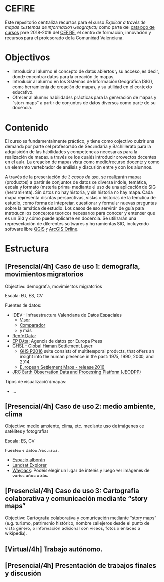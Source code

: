 # CEFIRE 

Este repositorio centraliza recursos para el curso *Explicar a través de mapas (Sistemas de Información Geográfica)* como parte del [catálogo de cursos](http://cefire.edu.gva.es/sfp/index.php?usuario=formacion) pare 2018-2019 del [CEFIRE](http://cefire.edu.gva.es/), el centro de formación, innovación y recursos para el profesorado de la Comunidad Valenciana.

# Objectivos
* Introducir al alumno el concepto de datos abiertos y su acceso, es decir, donde encontrar datos para la creación de mapas. 
* Introducir al alumno en los Sistemas de Información Geográfica (SIG), como herramienta de creación de mapas, y su utilidad en el contexto educativo.
* Ofrecer al alumno habilidades prácticas para la generación de mapas y “story maps” a partir de conjuntos de datos diversos como parte de su docencia.

# Contenido 
El curso es fundamentalmente práctico, y tiene como objectivo cubrir una demanda por parte del profesorado de Secundaria y Bachillerato para la adquisición de las habilidades y competencias necesarias para la realización de mapas, a través de los cualés introducir proyectos docentes en el aula. La creacion de mapas vista como medio/recurso docente y como un elemento vertebrador de análisis y discusión entre y con los alumnos. 

A través de la presentación de *3 casos de uso*, se realizarán mapas (productos) a partir de conjuntos de datos de diversa índole, temática, escala y formato (materia prima) mediante el uso de una aplicación de SIG (herramienta). Sin datos no hay historia, y sin historia no hay mapa. Cada mapa representa disintas perspectivas, vistas o historias de la temática de estudio, como forma de intepretar, cuestionar y formular nuevas preguntas sobre la temática de estudio. Los casos de uso servirán de guía para introducir los conceptos teóricos necesarios para conocer y entender qué es un SIG y cómo puede aplicarse en docencia. Se utilizarán una representación de diferentes softwares y herramientas SIG, incluyendo software libre [QGIS](https://qgis.org/es/site/) y [ArcGIS Online](https://www.arcgis.com/home/index.html).

# Estructura

## [Presencial/4h] Caso de uso 1:  demografía, movimientos migratorios 
Objectivo:  demografía, movimientos migratorios 

Escala: EU, ES, CV 

Fuentes de datos:
* IDEV - Infraestructura Valenciana de Datos Espaciales
  * [Visor](https://visor.gva.es/visor/) 
  * [Comparador](https://visor.gva.es/visor/index.html?idioma=va&TipVisor=comparador&extension=364776.166774971,4180058.493669871,1066926.8010032796,4547321.373139449)
  * y más
* [Renfe Data](http://data.renfe.com/): 
* [EP DAta](https://www.epdata.es/): Agencia de datos por Europa Press
* [GHSL - Global Human Settlement Layer](https://ghsl.jrc.ec.europa.eu/)
  * [GHS P2016](https://ghsl.jrc.ec.europa.eu/datasets.php#2016public) suite consists of multitemporal products, that offers an insight into the human presence in the past: 1975, 1990, 2000, and 2014. 
  * [European Settlement Maps - release 2016](https://land.copernicus.eu/pan-european/GHSL/european-settlement-map/EU%20GHSL%202014)
* [JRC Earth Observation Data and Processing Platform (JEODPP)](https://cidportal.jrc.ec.europa.eu/home/)


Tipos de visualización/mapas:
* ...

## [Presencial/4h] Caso de uso 2: medio ambiente, clima  
Objectivo: medio ambiente, clima, etc. mediante uso de imágenes de satélites y fotografías

Escala: ES, CV 

Fuestes e datos /recursos:
* [Espacio alborán](http://www.iucn-geoportalboran.org/es/)
* [Landsat Explorer](http://landsatexplorer.esri.com/)
* [Wayback](https://livingatlas.arcgis.com/wayback/): Podéis elegir un lugar de interés y luego ver imágenes de varios años atrás.

## [Presencial/4h] Caso de uso 3: Cartografía colaborativa y comunicación mediante “story maps”

Objectivo: Cartografía colaborativa y comunicación mediante “story maps” (e.g. turismo, patrimonio histórico, nombre callejeros desde el punto de vista género, o información adicional con videos, fotos o enlaces a wikipedia).

## [Virtual/4h] Trabajo autónomo.

## [Presencial/4h] Presentación de trabajos finales y discusión



